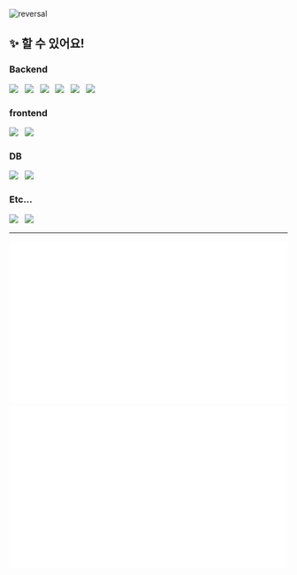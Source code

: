 
![reversal](https://capsule-render.vercel.app/api?type=waving&reversal=flase&&color=auto&text=YURI'S%20%20GITHUB&fontColor=ffff&descAlignX=20&fontSize=50&descAlign=1)
<div>

  ## ✨ 할 수 있어요!
  
### Backend 
<img src="https://img.shields.io/badge/java-007396?style=flat-square&logo=java&logoColor=white"/>
&nbsp;
<img src="https://img.shields.io/badge/Spring-6DB33F?style=flat-square&logo=Spring&logoColor=white"/>
&nbsp;
<img src="https://img.shields.io/badge/SpringBoot-6DB33F?style=flat-square&logo=springboot&logoColor=white">
&nbsp;
<img src="https://img.shields.io/badge/Node.js-339933?style=flat-square&logo=Node.js&logoColor=white"/>
&nbsp;
<img src="https://img.shields.io/badge/Docker-2496ED?style=flat-square&logo=Docker&logoColor=white"/>
&nbsp;
<img src="https://img.shields.io/badge/Amazon AWS-232F3E?style=flat-square&logo=amazonaws&logoColor=white"/>
<br/>

### frontend 
<img src="https://img.shields.io/badge/React-61DAFB?style=flat-square&logo=React&logoColor=black"/>
&nbsp;
<img src="https://img.shields.io/badge/styled components-DB7093?style=flat-square&logo=styled-components&logoColor=white"/>
<br/>

### DB
<img src="https://img.shields.io/badge/MySQL-4479A1?style=flat-square&logo=MySQL&logoColor=white"/>
&nbsp;
<img src="https://img.shields.io/badge/ORACLE-F80000?style=flat-square&logo=oracle&logoColor=white"/>
<br/>

### Etc...
<img src="https://img.shields.io/badge/Git-F05032?style=flat-square&logo=git&logoColor=white"/>
&nbsp;
<img src="https://img.shields.io/badge/GitHub-181717?style=flat-square&logo=GitHub&logoColor=white"/>
<br/>

<hr/>
</div>

![GitHub Stats](https://github.com/Hyouzl/github-stats-transparent/blob/output/generated/overview.svg)
![GitHub Stats](https://github.com/Hyouzl/github-stats-transparent/blob/output/generated/languages.svg)
